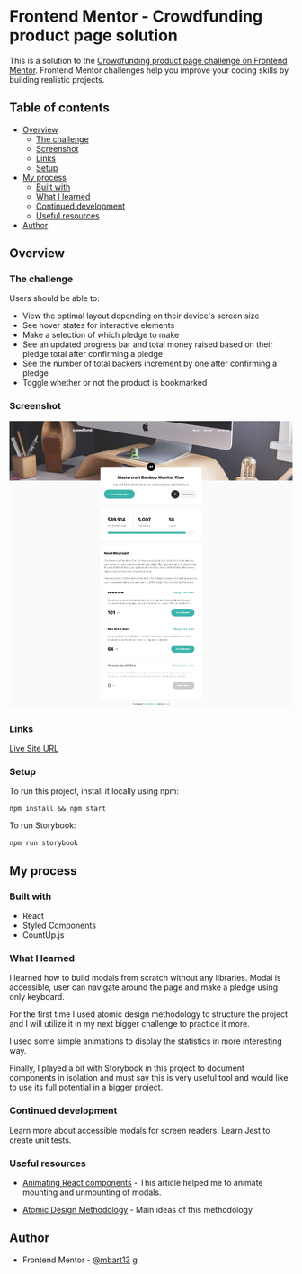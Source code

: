 # Frontend Mentor - Crowdfunding product page solution

This is a solution to the [Crowdfunding product page challenge on Frontend Mentor](https://www.frontendmentor.io/challenges/crowdfunding-product-page-7uvcZe7ZR). Frontend Mentor challenges help you improve your coding skills by building realistic projects.

## Table of contents

- [Overview](#overview)
  - [The challenge](#the-challenge)
  - [Screenshot](#screenshot)
  - [Links](#links)
  - [Setup](#setup)
- [My process](#my-process)
  - [Built with](#built-with)
  - [What I learned](#what-i-learned)
  - [Continued development](#continued-development)
  - [Useful resources](#useful-resources)
- [Author](#author)

## Overview

### The challenge

Users should be able to:

- View the optimal layout depending on their device's screen size
- See hover states for interactive elements
- Make a selection of which pledge to make
- See an updated progress bar and total money raised based on their pledge total after confirming a pledge
- See the number of total backers increment by one after confirming a pledge
- Toggle whether or not the product is bookmarked

### Screenshot

![](./screenshot1.png)

### Links

[Live Site URL](https://crowdfunding-product-page-mbart13.vercel.app)

### Setup

To run this project, install it locally using npm:

```
npm install && npm start
```

To run Storybook:

```
npm run storybook
```

## My process

### Built with

- React
- Styled Components
- CountUp.js

### What I learned

I learned how to build modals from scratch without any libraries. Modal is accessible, user can navigate around the page and make a pledge using only keyboard.

For the first time I used atomic design methodology to structure the project and I will utilize it in my next bigger challenge to practice it more.

I used some simple animations to display the statistics in more interesting way.

Finally, I played a bit with Storybook in this project to document components in isolation and must say this is very useful tool and would like to use its full potential in a bigger project.

### Continued development

Learn more about accessible modals for screen readers.
Learn Jest to create unit tests.

### Useful resources

- [Animating React components](https://czaplinski.io/blog/super-easy-animation-with-react-hooks) - This article helped me to animate mounting and unmounting of modals.

- [Atomic Design Methodology](https://atomicdesign.bradfrost.com/chapter-2/) - Main ideas of this methodology

## Author

- Frontend Mentor - [@mbart13](https://www.frontendmentor.io/profile/mbart13)
  g
